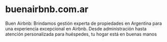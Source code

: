 # buenairbnb.com.ar
Buen Airbnb: Brindamos gestión experta de propiedades en Argentina para una experiencia excepcional en Airbnb. Desde administración hasta atención personalizada para huéspedes, tu hogar está en buenas manos
